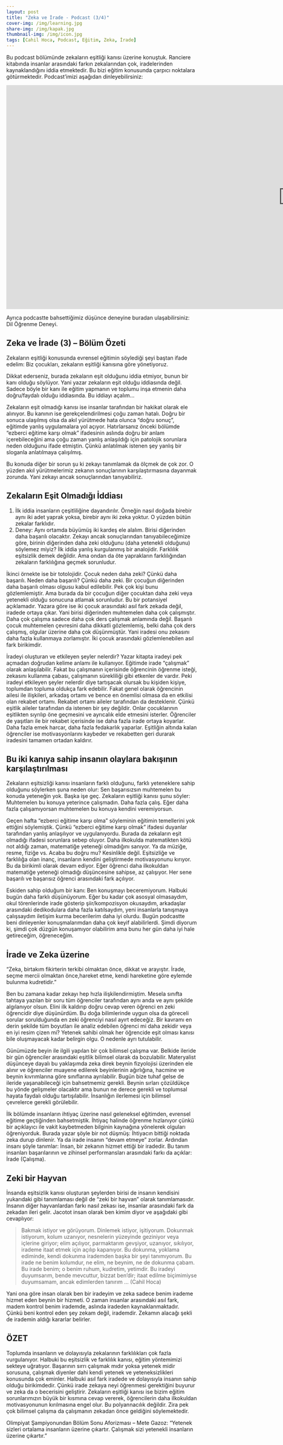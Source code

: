 ```yaml
---
layout: post
title: "Zeka ve İrade - Podcast (3/4)"
cover-img: /img/learning.jpg
share-img: /img/kapak.jpg
thumbnail-img: /img/icon.jpg
tags: [Cahil Hoca, Podcast, Eğitim, Zeka, İrade]
---
```


Bu podcast bölümünde zekaların eşitliği kanısı üzerine konuştuk. Ranciere kitabında insanlar arasındaki farkın zekalarından çok, iradelerinden kaynaklandığını iddia etmektedir. Bu bizi eğitim konusunda çarpıcı noktalara götürmektedir. Podcast’imizi aşağıdan dinleyebilirsiniz:

<iframe width="1520" height="591" src="https://www.youtube.com/embed/uaa9fgc2C8Q" title="YouTube video player" frameborder="0" allow="accelerometer; autoplay; clipboard-write; encrypted-media; gyroscope; picture-in-picture" allowfullscreen> </iframe>

Ayrıca podcastte bahsettiğimiz düşünce deneyine buradan ulaşabilirsiniz: Dil Öğrenme Deneyi.

## Zeka ve İrade (3) – Bölüm Özeti

Zekaların eşitliği konusunda evrensel eğitimin söylediği şeyi baştan ifade edelim: Biz çocukları, zekaların eşitliği kanısına göre yönetiyoruz.

Dikkat ederseniz, burada zekaların eşit olduğunu iddia etmiyor, bunun bir kanı olduğu söylüyor. Yani yazar zekaların eşit olduğu iddiasında değil. Sadece böyle bir kanı ile eğitim yapmanın ve toplumu inşa etmenin daha doğru/faydalı olduğu iddiasında. Bu iddiayı açalım…

Zekaların eşit olmadığı kanısı ise insanlar tarafından bir hakikat olarak ele alınıyor. Bu kanının ise gerekçelendirilmesi çoğu zaman hatalı. Doğru bir sonuca ulaşılmış olsa da akıl yürütmede hata olunca “doğru sonuç”, eğitimde yanlış uygulamalara yol açıyor. Hatırlarsanız önceki bölümde “ezberci eğitime karşı olmak” ifadesinin aslında doğru bir anlam içerebileceğini ama çoğu zaman yanlış anlaşıldığı için patolojik sorunlara neden olduğunu ifade etmiştin. Çünkü anlatılmak istenen şey yanlış bir sloganla anlatılmaya çalışılmış.

Bu konuda diğer bir sorun şu ki zekayı tanımlamak da ölçmek de çok zor. O yüzden akıl yürütmelerimiz zekanın sonuçlarının karşılaştırmasına dayanmak zorunda. Yani zekayı ancak sonuçlarından tanıyabiliriz. 

## Zekaların Eşit Olmadığı İddiası

1. İlk iddia insanların çeşitliliğine dayandırılır. Örneğin nasıl doğada birebir aynı iki adet yaprak yoksa, birebir aynı iki zeka yoktur. O yüzden bütün zekalar farklıdır. 
2. Deney: Aynı ortamda büyümüş iki kardeş ele alalım. Birisi diğerinden daha başarılı olacaktır. Zekayı ancak sonuçlarından tanıyabileceğimize göre, birinin diğerinden daha zeki olduğunu (daha yetenekli olduğunu) söylemez miyiz? 
İlk iddia yanlış kurgulanmış bir analojidir. Farklılık eşitsizlik demek değildir. Ama ondan da öte yaprakların farklılığından zekaların farklılığına geçmek sorunludur. 

İkinci örnekte ise bir totolojidir. Çocuk neden daha zeki? Çünkü daha başarılı. Neden daha başarılı? Çünkü daha zeki. Bir çocuğun diğerinden daha başarılı olması olgusu kabul edilebilir. Pek çok kişi bunu gözlemlemiştir. Ama burada da bir çocuğun diğer çocuktan daha zeki veya yetenekli olduğu sonucuna atlamak sorunludur. Bu bir potansiyel açıklamadır. Yazara göre ise iki çocuk arasındaki asıl fark zekada değil, iradede ortaya çıkar. Yani birisi diğerinden muhtemelen daha çok çalışmıştır. Daha çok çalışma sadece daha çok ders çalışmak anlamında değil. Başarılı çocuk muhtemelen çevresini daha dikkatli gözlemlemiş, belki daha çok ders çalışmış, olgular üzerine daha çok düşünmüştür. Yani iradesi onu zekasını daha fazla kullanmaya zorlamıştır. İki çocuk arasındaki gözlemlenebilen asıl fark birikimdir. 

İradeyi oluşturan ve etkileyen şeyler nelerdir? Yazar kitapta iradeyi pek açmadan doğrudan kelime anlamı ile kullanıyor. Eğitimde irade “çalışmak” olarak anlaşılabilir. Fakat bu çalışmanın içerisinde öğrencinin öğrenme isteği, zekasını kullanma çabası, çalışmanın sürekliliği gibi etkenler de vardır. Peki iradeyi etkileyen şeyler nelerdir diye tartışacak olursak bu kişiden kişiye, toplumdan topluma  oldukça fark edebilir. Fakat genel olarak öğrencinin ailesi ile ilişkileri, arkadaş ortamı ve bence en önemlisi olmasa da en etkilisi olan rekabet ortamı. Rekabet ortamı aileler tarafından da desteklenir. Çünkü eşitlik aileler tarafından da istenen bir şey değildir. Onlar çocuklarının eşitlikten sıyrılıp öne geçmesini ve ayrıcalık elde etmesini isterler. Öğrenciler de yaşıtları ile bir rekabet içerisinde ise daha fazla irade ortaya koyarlar. Daha fazla emek harcar, daha fazla fedakarlık yaparlar. Eşitliğin altında kalan öğrenciler ise motivasyonlarını kaybeder ve rekabetten geri durarak iradesini tamamen ortadan kaldırır.

## Bu iki kanıya sahip insanın olaylara bakışının karşılaştırılması

Zekaların eşitsizliği kanısı insanların farklı olduğunu, farklı yeteneklere sahip olduğunu söylerken şuna neden olur: Sen başarısızsın muhtemelen bu konuda yeteneğin yok. Başka işe geç. Zekaların eşitliği kanısı şunu söyler: Muhtemelen bu konuya yeterince çalışmadın. Daha fazla çalış. Eğer daha fazla çalışamıyorsan muhtemelen bu konuya kendini veremiyorsun.

Geçen hafta “ezberci eğitime karşı olma” söyleminin eğitimin temellerini yok ettiğini söylemiştik. Çünkü “ezberci eğitime karşı olmak” ifadesi duyanlar tarafından yanlış anlaşılıyor ve uygulanıyordu. Burada da zekaların eşit olmadığı ifadesi sorunlara sebep oluyor. Daha ilkokulda matematikten kötü not aldığı zaman, matematiğe yeteneği olmadığını sanıyor. Ya da müziğe, resme, fiziğe vs. Acaba bu doğru mu? Kesinlikle değil. Eşitsizliğe ve farklılığa olan inanç, insanların kendini geliştirmede motivasyonunu kırıyor. Bu da birikimli olarak devam ediyor. Eğer öğrenci daha ilkokuldan matematiğe yeteneği olmadığı düşüncesine sahipse, az çalışıyor. Her sene başarılı ve başarısız öğrenci arasındaki fark açılıyor. 

Eskiden sahip olduğum bir kanı: Ben konuşmayı beceremiyorum. Halbuki bugün daha farklı düşünüyorum. Eğer bu kadar çok asosyal olmasaydım, okul törenlerinde irade gösterip şiir/kompozisyon okusaydım, arkadaşlar arasındaki dedikodulara daha fazla katılsaydım, yeni insanlarla tanışmaya çalışsaydım iletişim kurma becerilerim daha iyi olurdu. Bugün podcastte beni dinleyenler konuşmalarımdan daha çok keyif alabilirlerdi. Şimdi diyorum ki, şimdi çok düzgün konuşamıyor olabilirim ama bunu her gün daha iyi hale getireceğim, öğreneceğim. 

## İrade ve Zeka üzerine

“Zeka, birtakım fikirterin terkibi olmaktan önce, dikkat ve arayıştır. İrade, seçme mercii olmaktan önce,hareket etme, kendi hareketine göre eylemde bulunma kudretidir.”

Ben bu zamana kadar zekayı hep hızla ilişkilendirmiştim. Mesela sınıfta tahtaya yazılan bir soru tüm öğrenciler tarafından aynı anda ve aynı şekilde algılanıyor olsun. Elini ilk kaldırıp doğru cevap veren öğrenci en zeki öğrencidir diye düşünürdüm. Bu doğa bilimlerinde uygun olsa da göreceli sorular sorulduğunda en zeki öğrenciyi nasıl ayırt edeceğiz. Bir kavramı en derin şekilde tüm boyutları ile analiz edebilen öğrenci mi daha zekidir veya en iyi resim çizen mi? Yetenek sahibi olmak her öğrencide eşit olması kanısı bile oluşmayacak kadar belirgin olgu. O nedenle ayrı tutulabilir.

Günümüzde beyin ile ilgili yapılan bir çok bilimsel çalışma var. Belkide ileride bir gün öğrenciler arasındaki eşitlik bilimsel olarak da bozulabilir. Materyalist düşünceye dayalı bu yaklaşımda zeka direk beynin fizyolojisi üzerinden ele alınır ve öğrenciler muayene edilerek beyinlerinin ağırlığına, hacmine ve beynin kıvrımlarına göre sınıflarına ayrılabilir. Bugün bize tuhaf gelse de ileride yaşanabileceği için bahsetmemiz gerekli. Beynin sırları çözüldükçe bu yönde gelişmeler olacaktır ama bunun ne derece gerekli ve toplumsal hayata faydalı olduğu tartışılabilir. İnsanlığın ilerlemesi için bilimsel çevrelerce gerekli görülebilir.

İlk bölümde insanların ihtiyaç üzerine nasıl geleneksel eğitimden, evrensel eğitime geçtiğinden bahsetmiştik. İhtiyaç halinde öğrenme hızlanıyor çünkü bir açıklayıcı ile vakit kaybetmeden bilginin kaynağına yönelerek olguları öğreniyorduk. Burada yazar şöyle bir not düşmüş: İhtiyacın bittiği noktada zeka durup dinlenir. Ya da irade insanın “devam etmeye” zorlar. Ardından insanı şöyle tanımlar: İnsan, bir zekanın hizmet ettiği bir iradedir. Bu tanım insanları başarılarının ve zihinsel performansları arasındaki farkı da açıklar: İrade (Çalışma). 

## Zeki bir Hayvan

İnsanda eşitsizlik kanısı oluşturan şeylerden birisi de insanın kendisini yukarıdaki gibi tanımlaması değil de “zeki bir hayvan” olarak tanımlamasıdır. İnsanın diğer hayvanlardan farkı nasıl zekası ise, insanlar arasındaki fark da zekadan ileri gelir. Jacotot insan olarak ben kimim diyor ve aşağıdaki gibi cevaplıyor:

> Bakmak istiyor ve görüyorum. Dinlemek istiyor, işitiyorum. Dokunmak istiyorum, kolum uzanıyor, nesnelerin yüzeyinde geziniyor veya içlerine giriyor; elim açılıyor, parmaktarım gevşiyor, uzanıyor, sıkılıyor, irademe itaat etmek için açılıp kapanıyor. Bu dokunma, yoklama ediminde, kendi dokunma irademden başka bir şeyi tanımıyorum. Bu irade ne benim kolumdur, ne elim, ne beynim, ne de dokunma çabam. Bu irade benim; o benim ruhum, kudretim, yetimdir. Bu iradeyi duyumsarım, bende mevcuttur, bizzat ben’dir; itaat edilme biçimimiyse duyumsamam, ancak edimlerden tanırım … (Cahil Hoca)

Yani ona göre insan olarak ben bir iradeyim ve zeka sadece benim irademe hizmet eden beynin bir hizmeti. O zaman insanlar arasındaki asıl fark, madem kontrol benim irademde, aslında iradeden kaynaklanmaktadır. Çünkü beni kontrol eden şey zekam değil, irademdir. Zekamın alacağı şekli de irademin aldığı kararlar belirler. 

## ÖZET

Toplumda insanların ve dolayısıyla zekalarının farklılıkları çok fazla vurgulanıyor. Halbuki bu eşitsizlik ve farklılık kanısı, eğitim yöntemimizi sekteye uğratıyor. Başarının sırrı çalışmak mıdır yoksa yetenek midir sorusuna, çalışmak diyenler dahi kendi yetenek ve yeteneksizlikleri konusunda çok eminler. Halbuki asıl fark iradede ve dolayısıyla insanın sahip olduğu birikimdedir. Çünkü irade zekaya neyi öğrenmesi gerektiğini buyurur ve zeka da o becerisini geliştirir. Zekaların eşitliği kanısı ise bizim eğitim sorunlarımızın büyük bir kısmına cevap vererek, öğrencilerin daha ilkokuldan motivasyonunun kırılmasına engel olur. Bu polyannacılık değildir. Zira pek çok bilimsel çalışma da çalışmanın zekadan önce geldiğini söylemektedir. 

Olimpiyat Şampiyonundan Bölüm Sonu Aforizması – Mete Gazoz: “Yetenek sizleri ortalama insanların üzerine çıkartır. Çalışmak sizi yetenekli insanların üzerine çıkartır.”
